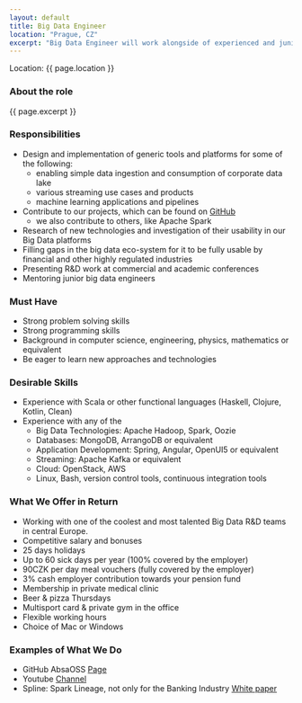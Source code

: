 ```yaml
---
layout: default
title: Big Data Engineer
location: "Prague, CZ"
excerpt: "Big Data Engineer will work alongside of experienced and junior engineers on development of mission critical projects and applications using the most modern Big Data technology stack."
---
```

Location: {{ page.location }}

### About the role
{{ page.excerpt }}

### Responsibilities
- Design and implementation of generic tools and platforms for some of the following:
    - enabling simple data ingestion and consumption of corporate data lake
    - various streaming use cases and products
    - machine learning applications and pipelines
- Contribute to our projects, which can be found on [GitHub](https://github.com/AbsaOSS)
    - we also contribute to others, like Apache Spark
- Research of new technologies and investigation of their usability in our Big Data platforms
- Filling gaps in the big data eco-system for it to be fully usable by financial and other highly regulated industries
- Presenting R&D work at commercial and academic conferences
- Mentoring junior big data engineers

### Must Have
- Strong problem solving skills
- Strong programming skills
- Background in computer science, engineering, physics, mathematics or equivalent
- Be eager to learn new approaches and technologies

### Desirable Skills
- Experience with Scala or other functional languages (Haskell, Clojure, Kotlin, Clean) 
- Experience with any of the 
    - Big Data Technologies: Apache Hadoop, Spark, Oozie
    - Databases: MongoDB, ArrangoDB or equivalent
    - Application Development: Spring, Angular, OpenUI5 or equivalent
    - Streaming: Apache Kafka or equivalent
    - Cloud: OpenStack, AWS
    - Linux, Bash, version control tools, continuous integration tools


### What We Offer in Return
- Working with one of the coolest and most talented Big Data R&D teams in central Europe.
- Competitive salary and bonuses
- 25 days holidays
- Up to 60 sick days per year (100% covered by the employer)
- 90CZK per day meal vouchers (fully covered by the employer)
- 3% cash employer contribution towards your pension fund
- Membership in private medical clinic
- Beer & pizza Thursdays 
- Multisport card & private gym in the office
- Flexible working hours
- Choice of Mac or Windows

### Examples of What We Do
- GitHub AbsaOSS [Page](https://github.com/AbsaOSS)
- Youtube [Channel](https://www.youtube.com/playlist?list=PLZJVQ5ij3YxhecGorryvPFUoUHEBsT1gK)
- Spline: Spark Lineage, not only for the Banking Industry [White paper](https://github.com/AbsaOSS/spline/releases/download/release%2F0.2.7/Spline_paper_IEEE_2018.pdf) 

